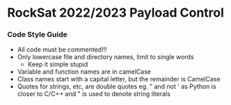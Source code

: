 # RockSat 2022/2023 Payload Control


### Code Style Guide
- All code must be commented!!!
- Only lowercase file and directory names, limit to single words
    - Keep it simple stupid
- Variable and function names are in camelCase
- Class names start with a capital letter, but the remainder is CamelCase
- Quotes for strings, etc, are double quotes eg. " and not ' as Python is closer to C/C++ and " is used to denote string literals